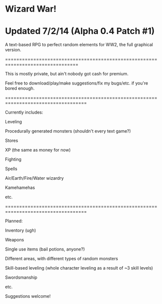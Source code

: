 Wizard War!
==========
Updated 7/2/14 (Alpha 0.4 Patch #1)
===================================

A text-based RPG to perfect random elements for WW2, the full graphical version.

================================================================================


This is mostly private, but ain't nobody got cash for premium.

Feel free to download/play/make suggestions/fix my bugs/etc. if you're bored enough.

===================================================================================

Currently includes:

Leveling

Procedurally generated monsters (shouldn't every text game?)

Stores

XP (the same as money for now)

Fighting

Spells

Air/Earth/Fire/Water wizardry

Kamehamehas

etc.

===================================================================================

Planned:

Inventory (ugh)

Weapons

Single use items (bail potions, anyone?)

Different areas, with different types of random monsters

Skill-based leveling (whole character leveling as a result of ~3 skill levels)

Swordsmanship

etc.

Suggestions welcome!
